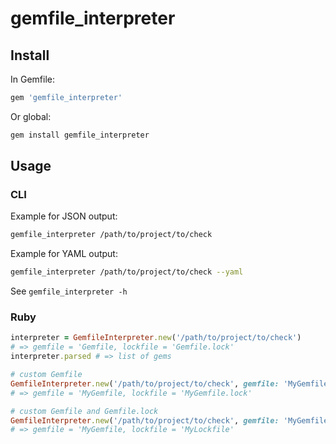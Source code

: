 # gemfile_interpreter

## Install

In Gemfile:
```ruby
gem 'gemfile_interpreter'
```
Or global:
```bash
gem install gemfile_interpreter
```

## Usage

### CLI

Example for JSON output:
```bash
gemfile_interpreter /path/to/project/to/check
```

Example for YAML output:
```bash
gemfile_interpreter /path/to/project/to/check --yaml
```

See `gemfile_interpreter -h`

### Ruby

```ruby
interpreter = GemfileInterpreter.new('/path/to/project/to/check')
# => gemfile = 'Gemfile, lockfile = 'Gemfile.lock'
interpreter.parsed # => list of gems

# custom Gemfile
GemfileInterpreter.new('/path/to/project/to/check', gemfile: 'MyGemfile')
# => gemfile = 'MyGemfile, lockfile = 'MyGemfile.lock'

# custom Gemfile and Gemfile.lock
GemfileInterpreter.new('/path/to/project/to/check', gemfile: 'MyGemfile', lockfile: 'MyLockfile')
# => gemfile = 'MyGemfile, lockfile = 'MyLockfile'
```
